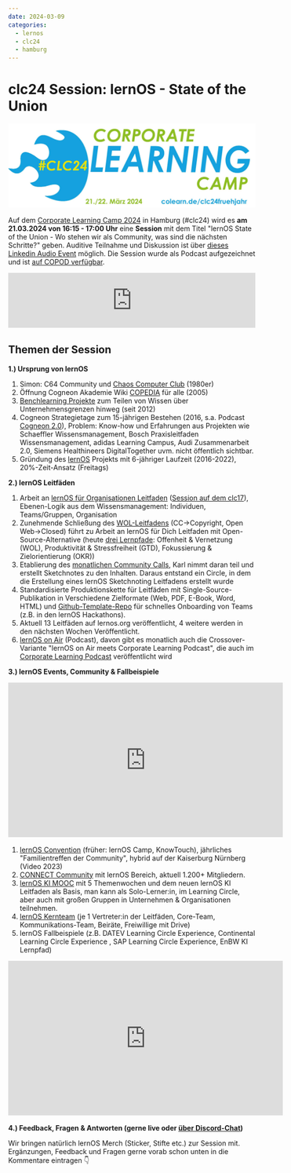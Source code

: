 ```yaml
---
date: 2024-03-09
categories:
  - lernos
  - clc24
  - hamburg
---
```


# clc24 Session: lernOS - State of the Union

![](images/clc24-banner.jpg)

Auf dem [Corporate Learning Camp 2024](https://colearn.de/clc24fruehjahr/) in Hamburg (#clc24) wird es **am 21.03.2024 von 16:15 - 17:00 Uhr** eine **Session** mit dem Titel "lernOS State of the Union - Wo stehen wir als Community, was sind die nächsten Schritte?" geben. Auditive Teilnahme und Diskussion ist über [dieses Linkedin Audio Event](https://www.linkedin.com/events/lernos-stateoftheunion-wostehen7172162046560456704/comments/) möglich. Die Session wurde als Podcast aufgezeichnet und ist [auf COPOD verfügbar](https://podcasts.cogneon.io/@loa/episodes/lernos-state-of-the-union-session-auf-dem-corporate-learning-camp-2024).

<iframe width="100%" height="112" frameborder="0" scrolling="no" style="width: 100%; height: 112px; overflow: hidden;" src="https://podcasts.cogneon.io/@loa/episodes/lernos-state-of-the-union-session-auf-dem-corporate-learning-camp-2024/embed"></iframe>

<!-- more -->

## Themen der Session

**1.) Ursprung von lernOS**

1. Simon: C64 Community und [Chaos Computer Club](https://www.ccc.de/) (1980er)
1. Öffnung Cogneon Akademie Wiki [COPEDIA](https://wiki.cogneon.de) für alle (2005)
1. [Benchlearning Projekte](https://wiki.cogneon.de/blp) zum Teilen von Wissen über Unternehmensgrenzen hinweg (seit 2012)
1. Cogneon Strategietage zum 15-jährigen Bestehen (2016, s.a. Podcast [Cogneon 2.0](https://cogneon.de/podcast/2016/12/23/m2p026-cogneon-2-0/)), Problem: Know-how und Erfahrungen aus Projekten wie Schaeffler Wissensmanagement, Bosch Praxisleitfaden Wissensmanagement, adidas Learning Campus, Audi Zusammenarbeit 2.0, Siemens Healthineers DigitalTogether uvm. nicht öffentlich sichtbar.
1. Gründung des [lernOS](https://lernos.org) Projekts mit 6-jähriger Laufzeit (2016-2022), 20%-Zeit-Ansatz (Freitags)

**2.) lernOS Leitfäden**

1. Arbeit an [lernOS für Organisationen Leitfaden](https://cogneon.github.io/lernos-for-organizations/de/) ([Session auf dem clc17](https://cogneon.de/2017/10/02/lernos-session-auf-dem-corporate-learning-camp/)), Ebenen-Logik aus dem Wissensmanagement: Individuen, Teams/Gruppen, Organisation
1. Zunehmende Schließung des [WOL-Leitfadens](https://workingoutloud.com) (CC->Copyright, Open Web->Closed) führt zu Arbeit an lernOS für Dich Leitfaden mit Open-Source-Alternative (heute [drei Lernpfade](https://cogneon.github.io/lernos-for-you/de/2-0-Lernpfade/): Offenheit & Vernetzung (WOL), Produktivität & Stressfreiheit (GTD), Fokussierung & Zielorientierung (OKR))
1. Etablierung des [monatlichen Community Calls](https://www.youtube.com/watch?v=-YKT2dD_C10&list=PLsDEDkLIwmRytb196veslnu2JiK9_dTqy), Karl nimmt daran teil und erstellt Sketchnotes zu den Inhalten. Daraus entstand ein Circle, in dem die Erstellung eines lernOS Sketchnoting Leitfadens erstellt wurde
1. Standardisierte Produktionskette für Leitfäden mit Single-Source-Publikation in Verschiedene Zielformate (Web, PDF, E-Book, Word, HTML) und [Github-Template-Repo](https://github.com/cogneon/lernos-template) für schnelles Onboarding von Teams (z.B. in den lernOS Hackathons).
1. Aktuell 13 Leitfäden auf lernos.org veröffentlicht, 4 weitere werden in den nächsten Wochen Veröffentlicht.
1. [lernOS on Air](https://podcasts.cogneon.io/@loa/episodes) (Podcast), davon gibt es monatlich auch die Crossover-Variante "lernOS on Air meets Corporate Learning Podcast", die auch im [Corporate Learning Podcast](https://colearn.de/podcast/) veröffentlicht wird

**3.) lernOS Events, Community & Fallbeispiele**

<iframe width="560" height="315" src="https://www.youtube-nocookie.com/embed/W0UaN3bcmXc?si=mqUbc3a78ZdQ51YW" title="YouTube video player" frameborder="0" allow="accelerometer; autoplay; clipboard-write; encrypted-media; gyroscope; picture-in-picture; web-share" referrerpolicy="strict-origin-when-cross-origin" allowfullscreen></iframe>

1. [lernOS Convention](https://loscon.lernos.org/de/) (früher: lernOS Camp, KnowTouch), jährliches "Familientreffen der Community", hybrid auf der Kaiserburg Nürnberg (Video 2023)
1. [CONNECT Community](https://community.cogneon.de) mit lernOS Bereich, aktuell 1.200+ Mitgliedern.
1. [lernOS KI MOOC](https://www.meetup.com/cogneon/events/297769514/) mit 5 Themenwochen und dem neuen lernOS KI Leitfaden als Basis, man kann als Solo-Lerner:in, im Learning Circle, aber auch mit großen Gruppen in Unternehmen & Organisationen teilnehmen.
1. [lernOS Kernteam](https://github.com/cogneon/lernos-core/wiki#kernteam-treffen) (je 1 Vertreter:in der Leitfäden, Core-Team, Kommunikations-Team, Beiräte, Freiwillige mit Drive)
1. lernOS Fallbeispiele (z.B. DATEV Learning Circle Experience, Continental Learning Circle Experience , SAP Learning Circle Experience, EnBW KI Lernpfad)

<iframe width="560" height="315" src="https://www.youtube-nocookie.com/embed/EOoB-WDLp9U?si=0uRXwfcl5_bOC9P5" title="YouTube video player" frameborder="0" allow="accelerometer; autoplay; clipboard-write; encrypted-media; gyroscope; picture-in-picture; web-share" referrerpolicy="strict-origin-when-cross-origin" allowfullscreen></iframe>

**4.) Feedback, Fragen & Antworten (gerne live oder [über Discord-Chat](https://discord.gg/gT8K9pKqz4))**

Wir bringen natürlich lernOS Merch (Sticker, Stifte etc.) zur Session mit. Ergänzungen, Feedback und Fragen gerne vorab schon unten in die Kommentare eintragen 👇